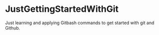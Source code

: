 # JustGettingStartedWithGit
Just learning and applying Gitbash commands to get started with git and Github.
